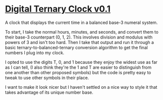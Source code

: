 # [Digital Ternary Clock v0.1](https://dkallen78.github.io/clocks/balanced-ternary-clock/tern-time.html)

A clock that displays the current time in a balanced base-3 numeral system.

To start, I take the normal hours, minutes, and seconds, and convert them to their base-3 counterpart (0, 1, 2). This involves division and modulus with powers of 3 and isn't too hard. Then I take that output and run it through a basic ternary-to-balanced-ternary conversion algorithm to get the final numbers I plug into my clock. 

I opted to use the digits T, 0, and 1 because they enjoy the widest use as far as I can tell, (I also think they're the 1 and T are easier to distinguish from one another than other proposed symbols) but the code is pretty easy to tweak to use other symbols in their place.

I want to make it look nicer but I haven't settled on a nice way to style it that takes advantage of its unique number base.